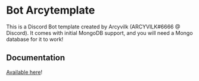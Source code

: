 # Bot Arcytemplate

This is a Discord Bot template created by Arcyvilk (ARCYVILK#6666 @ Discord). 
It comes with initial MongoDB support, and you will need a Mongo database for it to work!

## Documentation

[Available here](http://arcybot.github.io/)!
